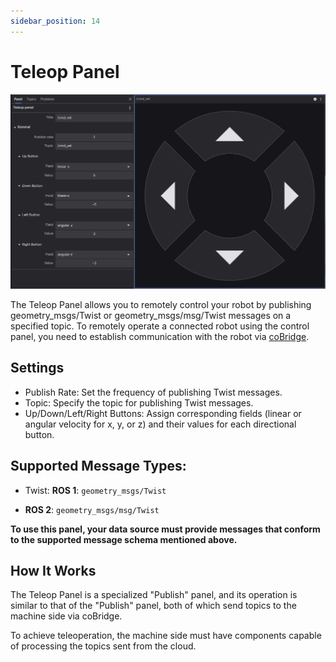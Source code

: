 ```yaml
---
sidebar_position: 14
---
```


# Teleop Panel

![viz-14-1.png](../img/viz-14-1.png)

The Teleop Panel allows you to remotely control your robot by publishing geometry_msgs/Twist or geometry_msgs/msg/Twist messages on a specified topic. To remotely operate a connected robot using the control panel, you need to establish communication with the robot via [coBridge](https://github.com/coscene-io/cobridge).

## Settings
- Publish Rate: Set the frequency of publishing Twist messages.
- Topic: Specify the topic for publishing Twist messages.
- Up/Down/Left/Right Buttons: Assign corresponding fields (linear or angular velocity for x, y, or z) and their values for each directional button.

## Supported Message Types:
- Twist:
  **ROS 1**: `geometry_msgs/Twist`

- **ROS 2**: `geometry_msgs/msg/Twist`

 
**To use this panel, your data source must provide messages that conform to the supported message schema mentioned above.**

## How It Works

The Teleop Panel is a specialized "Publish" panel, and its operation is similar to that of the "Publish" panel, both of which send topics to the machine side via coBridge.
  
To achieve teleoperation, the machine side must have components capable of processing the topics sent from the cloud.
